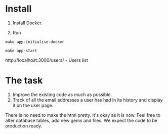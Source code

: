 # Install

1. Install Docker.

2. Run

```
make app-initialise-docker

make app-start
```

http://localhost:3000/users/ - Users list

# The task

1. Improve the existing code as much as possible.
2. Track of all the email addresses a user has had in its history and display it on the user page.

There is no need to make the html pretty. It's okay as it is now.
Feel free to alter database tables, add new gems and files. We expect the code to be production ready.
